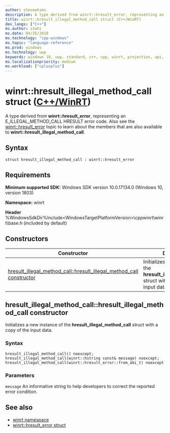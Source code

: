 ```yaml
---
author: stevewhims
description: A type derived from winrt::hresult_error, representing an E_ILLEGAL_METHOD_CALL HRESULT error code.
title: winrt::hresult_illegal_method_call struct (C++/WinRT)
dev_langs: ["C++"]
ms.author: stwhi
ms.date: 04/25/2018
ms.technology: "cpp-windows"
ms.topic: "language-reference"
ms.prod: windows
ms.technology: uwp
keywords: windows 10, uwp, standard, c++, cpp, winrt, projection, api, reference, hresult, error, code, E_ILLEGAL_METHOD_CALL
ms.localizationpriority: medium
ms.workload: ["cplusplus"]
---
```


# winrt::hresult_illegal_method_call struct ([C++/WinRT](/windows/uwp/cpp-and-winrt-apis/intro-to-using-cpp-with-winrt))
A type derived from **winrt::hresult_error**, representing an E_ILLEGAL_METHOD_CALL HRESULT error code. Also see the [winrt::hresult_error](hresult-error.md) topic to learn about the members that are also available to **winrt::hresult_illegal_method_call**.

## Syntax
```cppwinrt
struct hresult_illegal_method_call : winrt::hresult_error
```

## Requirements
**Minimum supported SDK:** Windows SDK version 10.0.17134.0 (Windows 10, version 1803)

**Namespace:** winrt

**Header** %WindowsSdkDir%Include\<WindowsTargetPlatformVersion>\cppwinrt\winrt\base.h (included by default)

## Constructors
|Constructor|Description|
|------------|-----------------|
|[hresult_illegal_method_call::hresult_illegal_method_call constructor](#hresultillegalmethodcallhresultillegalmethodcall-constructor)|Initializes a new instance of the **hresult_illegal_method_call** struct with a copy of the input data.|

## hresult_illegal_method_call::hresult_illegal_method_call constructor
Initializes a new instance of the **hresult_illegal_method_call** struct with a copy of the input data.

### Syntax
```cppwinrt
hresult_illegal_method_call() noexcept;
hresult_illegal_method_call(winrt::hstring const& message) noexcept;
hresult_illegal_method_call(winrt::hresult_error::from_abi_t) noexcept
```

### Parameters
`message`
An informative string to help developers to correct the reported error condition.

## See also 
* [winrt namespace](../winrt.md)
* [winrt::hresult_error struct](hresult-error.md)
